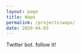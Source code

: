 ```yaml
---
layout: page
title: Wapo
permalink: /projects/wapo/
date: 2020-04-03
---
```


Twitter bot. follow it!